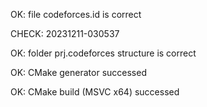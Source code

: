 OK: file codeforces.id is correct
CHECK: 20231211-030537
OK: folder prj.codeforces structure is correct
OK: CMake generator successed
OK: CMake build (MSVC x64) successed
